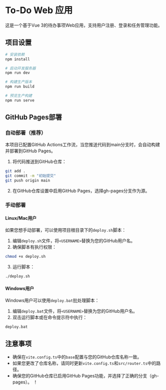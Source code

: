 # To-Do Web 应用

这是一个基于Vue 3的待办事项Web应用，支持用户注册、登录和任务管理功能。

## 项目设置

```bash
# 安装依赖
npm install

# 启动开发服务器
npm run dev

# 构建生产版本
npm run build

# 预览生产构建
npm run serve
```

## GitHub Pages部署

### 自动部署（推荐）

本项目已配置GitHub Actions工作流，当您推送代码到main分支时，会自动构建并部署到GitHub Pages。

1. 将代码推送到GitHub仓库：

```bash
git add .
git commit -m "初始提交"
git push origin main
```

2. 在GitHub仓库设置中启用GitHub Pages，选择gh-pages分支作为源。

### 手动部署

#### Linux/Mac用户

如果您想手动部署，可以使用项目根目录下的`deploy.sh`脚本：

1. 编辑`deploy.sh`文件，将`<USERNAME>`替换为您的GitHub用户名。
2. 确保脚本有执行权限：

```bash
chmod +x deploy.sh
```

3. 运行脚本：

```bash
./deploy.sh
```

#### Windows用户

Windows用户可以使用`deploy.bat`批处理脚本：

1. 编辑`deploy.bat`文件，将`<USERNAME>`替换为您的GitHub用户名。
2. 双击运行脚本或在命令提示符中执行：

```cmd
deploy.bat
```

## 注意事项

- 确保在`vite.config.ts`中的`base`配置与您的GitHub仓库名称一致。
- 如果您更改了仓库名称，请同时更新`vite.config.ts`和`src/router.ts`中的路径。
- 确保您的GitHub仓库已启用GitHub Pages功能，并选择了正确的分支（gh-pages）。 ！